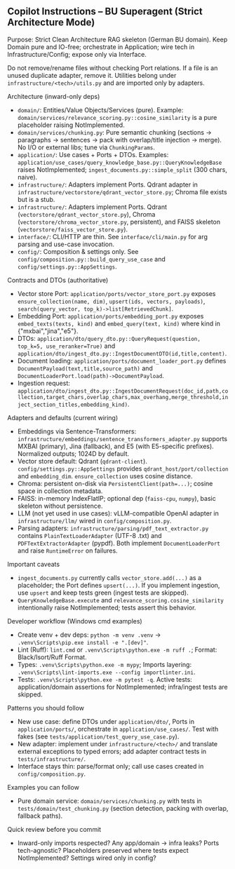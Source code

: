 ## Copilot Instructions – BU Superagent (Strict Architecture Mode)

Purpose: Strict Clean Architecture RAG skeleton (German BU domain). Keep Domain pure and IO-free; orchestrate in Application; wire tech in Infrastructure/Config; expose only via Interface.

Do not remove/rename files without checking Port relations. If a file is an unused duplicate adapter, remove it. Utilities belong under `infrastructure/<tech>/utils.py` and are imported only by adapters.

Architecture (inward-only deps)
- `domain/`: Entities/Value Objects/Services (pure). Example: `domain/services/relevance_scoring.py::cosine_similarity` is a pure placeholder raising NotImplemented.
- `domain/services/chunking.py`: Pure semantic chunking (sections → paragraphs → sentences → pack with overlap/title injection → merge). No I/O or external libs; tune via `ChunkingParams`.
- `application/`: Use cases + Ports + DTOs. Examples: `application/use_cases/query_knowledge_base.py::QueryKnowledgeBase` raises NotImplemented; `ingest_documents.py::simple_split` (300 chars, naive).
- `infrastructure/`: Adapters implement Ports. Qdrant adapter in `infrastructure/vectorstore/qdrant_vector_store.py`; Chroma file exists but is a stub.
 - `infrastructure/`: Adapters implement Ports. Qdrant (`vectorstore/qdrant_vector_store.py`), Chroma (`vectorstore/chroma_vector_store.py`, persistent), and FAISS skeleton (`vectorstore/faiss_vector_store.py`).
- `interface/`: CLI/HTTP are thin. See `interface/cli/main.py` for arg parsing and use-case invocation.
- `config/`: Composition & settings only. See `config/composition.py::build_query_use_case` and `config/settings.py::AppSettings`.

Contracts and DTOs (authoritative)
- Vector store Port: `application/ports/vector_store_port.py` exposes `ensure_collection(name, dim)`, `upsert(ids, vectors, payloads)`, `search(query_vector, top_k)->list[RetrievedChunk]`.
- Embedding Port: `application/ports/embedding_port.py` exposes `embed_texts(texts, kind)` and `embed_query(text, kind)` where kind in {"mxbai","jina","e5"}.
- DTOs: `application/dto/query_dto.py::QueryRequest(question, top_k=5, use_reranker=True)` and `application/dto/ingest_dto.py::IngestDocumentDTO(id,title,content)`.
 - Document loading: `application/ports/document_loader_port.py` defines `DocumentPayload(text,title,source_path)` and `DocumentLoaderPort.load(path)->DocumentPayload`.
 - Ingestion request: `application/dto/ingest_dto.py::IngestDocumentRequest(doc_id,path,collection,target_chars,overlap_chars,max_overhang,merge_threshold,inject_section_titles,embedding_kind)`.

Adapters and defaults (current wiring)
- Embeddings via Sentence-Transformers: `infrastructure/embeddings/sentence_transformers_adapter.py` supports MXBAI (primary), Jina (fallback), and E5 (with E5-specific prefixes). Normalized outputs; 1024D by default.
- Vector store default: Qdrant (`qdrant-client`). `config/settings.py::AppSettings` provides `qdrant_host/port/collection` and `embedding_dim`. `ensure_collection` uses cosine distance.
 - Chroma: persistent on-disk via `PersistentClient(path=...)`; cosine space in collection metadata.
 - FAISS: in-memory IndexFlatIP; optional dep (`faiss-cpu`, `numpy`), basic skeleton without persistence.
- LLM (not yet used in use cases): vLLM-compatible OpenAI adapter in `infrastructure/llm/` wired in `config/composition.py`.
 - Parsing adapters: `infrastructure/parsing/pdf_text_extractor.py` contains `PlainTextLoaderAdapter` (UTF-8 .txt) and `PDFTextExtractorAdapter` (pypdf). Both implement `DocumentLoaderPort` and raise `RuntimeError` on failures.

Important caveats
- `ingest_documents.py` currently calls `vector_store.add(...)` as a placeholder; the Port defines `upsert(...)`. If you implement ingestion, use `upsert` and keep tests green (ingest tests are skipped).
- `QueryKnowledgeBase.execute` and `relevance_scoring.cosine_similarity` intentionally raise NotImplemented; tests assert this behavior.

Developer workflow (Windows cmd examples)
- Create venv + dev deps: `python -m venv .venv` → `.venv\Scripts\pip.exe install -e ".[dev]"`.
- Lint (Ruff): `lint.cmd` or `.venv\Scripts\python.exe -m ruff .`; Format: Black/Isort/Ruff Format.
- Types: `.venv\Scripts\python.exe -m mypy`; Imports layering: `.venv\Scripts\lint-imports.exe --config importlinter.ini`.
- Tests: `.venv\Scripts\python.exe -m pytest -q`. Active tests: application/domain assertions for NotImplemented; infra/ingest tests are skipped.

Patterns you should follow
- New use case: define DTOs under `application/dto/`, Ports in `application/ports/`, orchestrate in `application/use_cases/`. Test with fakes (see `tests/application/test_query_use_case.py`).
- New adapter: implement under `infrastructure/<tech>/` and translate external exceptions to typed errors; add adapter contract tests in `tests/infrastructure/`.
- Interface stays thin: parse/format only; call use cases created in `config/composition.py`.

Examples you can follow
- Pure domain service: `domain/services/chunking.py` with tests in `tests/domain/test_chunking.py` (section detection, packing with overlap, fallback paths).

Quick review before you commit
- Inward-only imports respected? Any app/domain → infra leaks? Ports tech-agnostic? Placeholders preserved where tests expect NotImplemented? Settings wired only in config?
